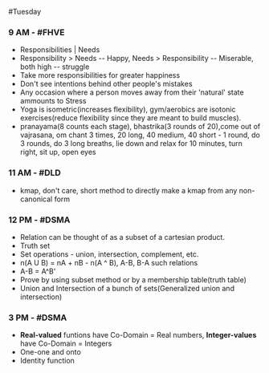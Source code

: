 #Tuesday 
### 9 AM - #FHVE 
- Responsibilities | Needs
- Responsibility > Needs -- Happy, Needs > Responsibility -- Miserable, both high -- struggle
- Take more responsibilities for greater happiness
- Don't see intentions behind other people's mistakes
- Any occasion where a person moves away from their 'natural' state ammounts to Stress
- Yoga is isometric(increases flexibility), gym/aerobics are isotonic exercises(reduce flexibility since they are meant to build muscles).
- pranayama(8 counts each stage), bhastrika(3 rounds of 20),come out of vajrasana, om chant 3 times, 20 long, 40 medium, 40 short - 1 round, do 3 rounds, do 3 long breaths, lie down and relax for 10 minutes, turn right, sit up, open eyes

### 11 AM - #DLD 
- kmap, don't care, short method to directly make a kmap from any non-canonical form

### 12 PM - #DSMA 
- Relation can be thought of as a subset of a cartesian product.
- Truth set
- Set operations - union, intersection, complement, etc.
- n(A U B) = nA + nB - n(A ^ B), A-B, B-A such relations
- A-B = A^B'
- Prove by using subset method or by a membership table(truth table)
- Union and Intersection of a bunch of sets(Generalized union and intersection) 

### 3 PM - #DSMA 
- **Real-valued** funtions have Co-Domain = Real numbers, **Integer-values** have Co-Domain = Integers
- One-one and onto
- Identity function